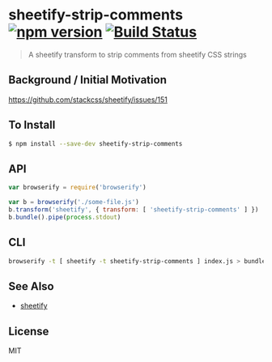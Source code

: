 sheetify-strip-comments [![npm version](https://badge.fury.io/js/sheetify-strip-comments.svg)](http://badge.fury.io/js/sheetify-strip-comments) [![Build Status](https://travis-ci.org/chinedufn/sheetify-strip-comments.svg?branch=master)](https://travis-ci.org/chinedufn/sheetify-strip-comments)
===============

> A sheetify transform to strip comments from sheetify CSS strings

## Background / Initial Motivation

https://github.com/stackcss/sheetify/issues/151

## To Install

```sh
$ npm install --save-dev sheetify-strip-comments
```

## API

```js
var browserify = require('browserify')

var b = browserify('./some-file.js')
b.transform('sheetify', { transform: [ 'sheetify-strip-comments' ] })
b.bundle().pipe(process.stdout)
```

## CLI

```sh
browserify -t [ sheetify -t sheetify-strip-comments ] index.js > bundle.js
```

## See Also

- [sheetify](https://github.com/stackcss/sheetify/)

## License

MIT

